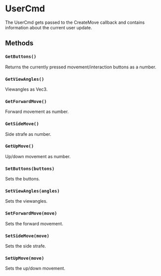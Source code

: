 # UserCmd

The UserCmd gets passed to the CreateMove callback and contains information about the current user update.

## Methods

### `GetButtons()`

Returns the currently pressed movement/interaction buttons as a number.

### `GetViewAngles()`

Viewangles as Vec3.

### `GetForwardMove()`

Forward movement as number.

### `GetSideMove()`

Side strafe as number.

### `GetUpMove()`

Up/down movement as number.

### `SetButtons(buttons)`

Sets the buttons.

### `SetViewAngles(angles)`

Sets the viewangles.

### `SetForwardMove(move)`

Sets the forward movement.

### `SetSideMove(move)`

Sets the side strafe.

### `SetUpMove(move)`

Sets the up/down movement.
